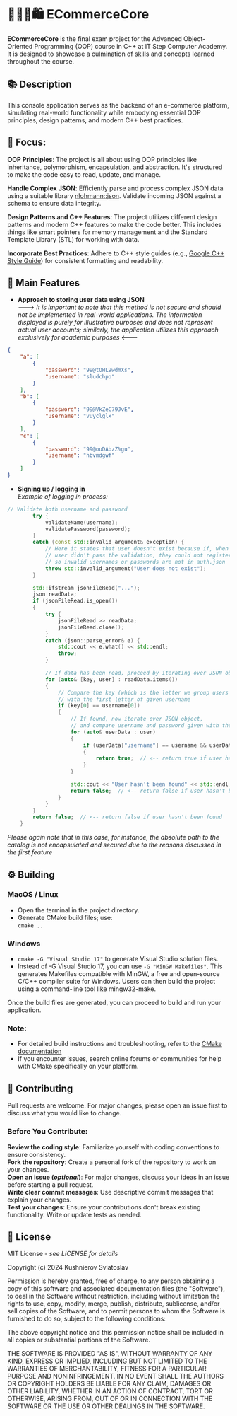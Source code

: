 # 👨🏻‍💻🛍️ ECommerceCore

**ECommerceCore** is the final exam project for the Advanced Object-Oriented Programming (OOP) course in C++ at IT Step Computer Academy. It is designed to showcase a culmination of skills and concepts learned throughout the course.

## 📚 Description
This console application serves as the backend of an e-commerce platform, simulating real-world functionality while embodying essential OOP principles, design patterns, and modern C++ best practices.

## 🎯 Focus:
**OOP Principles**: The project is all about using OOP principles like inheritance, polymorphism, encapsulation, and abstraction. It's structured to make the code easy to read, update, and manage.

**Handle Complex JSON**: Efficiently parse and process complex JSON data using a suitable library [nlohmann::json](https://github.com/nlohmann/json). Validate incoming JSON against a schema to ensure data integrity.

**Design Patterns and C++ Features**: The project utilizes different design patterns and modern C++ features to make the code better. This includes things like smart pointers for memory management and the Standard Template Library (STL) for working with data.

**Incorporate Best Practices**: Adhere to C++ style guides (e.g., [Google C++ Style Guide](https://google.github.io/styleguide/cppguide.html)) for consistent formatting and readability.


## 🦾 Main Features

* **Approach to storing user data using JSON** </br> ---> *It is important to note that this method is not secure and should not be implemented in real-world applications. The information displayed is purely for illustrative purposes and does not represent actual user accounts; similarly, the application utilizes this approach exclusively for academic purposes* <---

```json
{
    "a": [
        {
            "password": "99@tOHL9wdmXs",
            "username": "sludchpo"
        }
    ],
    "b": [
        {
            "password": "99@VkZeC79JvE",
            "username": "vuyclglx"
        }
    ],
    "c": [
        {
            "password": "99@ouDAbzZ%gu",
            "username": "hbvmdgwf"
        }
    ]
}
```
* **Signing up / logging in** </br> *Example of logging in process:*
```cpp
// Validate both username and password
        try {
            validateName(username);
            validatePassword(password);
        }
        catch (const std::invalid_argument& exception) {
            // Here it states that user doesn't exist because if, when signing up,
            // user didn't pass the validation, they could not register,
            // so invalid usernames or passwords are not in auth.json
            throw std::invalid_argument("User does not exist");
        }

        std::ifstream jsonFileRead("...");
        json readData;
        if (jsonFileRead.is_open())
        {
            try {
                jsonFileRead >> readData;
                jsonFileRead.close();
            }
            catch (json::parse_error& e) {
                std::cout << e.what() << std::endl;
                throw;
            }

            // If data has been read, proceed by iterating over JSON object
            for (auto& [key, user] : readData.items())
            {
                // Compare the key (which is the letter we group users by),
                // with the first letter of given username
                if (key[0] == username[0])
                {
                    // If found, now iterate over JSON object,
                    // and compare username and password given with those object has
                    for (auto& userData : user)
                    {
                        if (userData["username"] == username && userData["password"] == password)
                        {
                            return true;  // <-- return true if user has been found
                        }
                    }

                    std::cout << "User hasn't been found" << std::endl;
                    return false;  // <-- return false if user hasn't been found
                }
            }
        }
        return false;  // <-- return false if user hasn't been found
    }
```
*Please again note that in this case, for instance, the absolute path to the catalog is not encapsulated and secured due to the reasons discussed in the first feature*

## ⚙️ Building

### MacOS / Linux
* Open the terminal in the project directory.
* Generate CMake build files; use: </br>
`cmake ..`

### Windows 
* `cmake -G "Visual Studio 17"` to generate Visual Studio solution files.
* Instead of -G Visual Studio 17, you can use `-G "MinGW Makefiles"`. This generates Makefiles compatible with MinGW, a free and open-source C/C++ compiler suite for Windows. Users can then build the project using a command-line tool like mingw32-make.

Once the build files are generated, you can proceed to build and run your application.

### Note: 
* For detailed build instructions and troubleshooting, refer to the [CMake documentation](https://cmake.org/)
* If you encounter issues, search online forums or communities for help with CMake specifically on your platform.

## 🤝 Contributing

Pull requests are welcome. For major changes, please open an issue first to discuss what you would like to change.

### Before You Contribute:
**Review the coding style**: Familiarize yourself with coding conventions to ensure consistency.</br>
**Fork the repository**: Create a personal fork of the repository to work on your changes.</br>
**Open an issue (*optional*)**: For major changes, discuss your ideas in an issue before starting a pull request.</br>
**Write clear commit messages**: Use descriptive commit messages that explain your changes.</br>
**Test your changes**: Ensure your contributions don't break existing functionality. Write or update tests as needed.</br>



## 📄 License

MIT License - *see LICENSE for details*

Copyright (c) 2024 Kushnierov Sviatoslav

Permission is hereby granted, free of charge, to any person obtaining a copy
of this software and associated documentation files (the "Software"), to deal
in the Software without restriction, including without limitation the rights
to use, copy, modify, merge, publish, distribute, sublicense, and/or sell
copies of the Software, and to permit persons to whom the Software is
furnished to do so, subject to the following conditions:

The above copyright notice and this permission notice shall be included in all
copies or substantial portions of the Software.

THE SOFTWARE IS PROVIDED "AS IS", WITHOUT WARRANTY OF ANY KIND, EXPRESS OR
IMPLIED, INCLUDING BUT NOT LIMITED TO THE WARRANTIES OF MERCHANTABILITY,
FITNESS FOR A PARTICULAR PURPOSE AND NONINFRINGEMENT. IN NO EVENT SHALL THE
AUTHORS OR COPYRIGHT HOLDERS BE LIABLE FOR ANY CLAIM, DAMAGES OR OTHER
LIABILITY, WHETHER IN AN ACTION OF CONTRACT, TORT OR OTHERWISE, ARISING FROM,
OUT OF OR IN CONNECTION WITH THE SOFTWARE OR THE USE OR OTHER DEALINGS IN THE
SOFTWARE.

